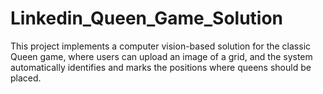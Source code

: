 # Linkedin_Queen_Game_Solution
This project implements a computer vision-based solution for the classic Queen game, where users can upload an image of a grid, and the system automatically identifies and marks the positions where queens should be placed.
